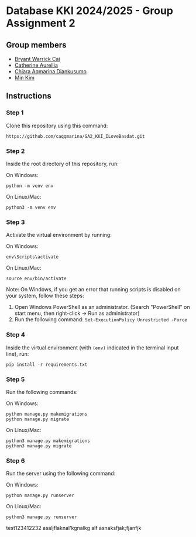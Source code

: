 # Database KKI 2024/2025 - Group Assignment 2
## Group members
* [Bryant Warrick Cai](https://github.com/bryantwarrickcai)
* [Catherine Aurellia](https://github.com/neaurellia)
* [Chiara Aqmarina Diankusumo](https://github.com/caqqmarina)
* [Min Kim](https://github.com/wuyu0107)

## Instructions
### Step 1
Clone this repository using this command:
```
https://github.com/caqqmarina/GA2_KKI_ILoveBasdat.git
```

### Step 2
Inside the root directory of this repository, run:

On Windows:
```
python -m venv env
```

On Linux/Mac:
```
python3 -m venv env
```

### Step 3
Activate the virtual environment by running:

On Windows:
```
env\Scripts\activate
```

On Linux/Mac:
```
source env/bin/activate
```

Note: On Windows, if you get an error that running scripts is disabled on your system, follow these steps:
1. Open Windows PowerShell as an administrator. (Search "PowerShell" on start menu, then right-click -> Run as administrator)
2. Run the following command: `Set-ExecutionPolicy Unrestricted -Force`

### Step 4
Inside the virtual environment (with `(env)` indicated in the terminal input line), run:
```
pip install -r requirements.txt
```

### Step 5
Run the following commands:

On Windows:
```
python manage.py makemigrations
python manage.py migrate
```

On Linux/Mac:
```
python3 manage.py makemigrations
python3 manage.py migrate
```

### Step 6
Run the server using the following command:

On Windows:
```
python manage.py runserver
```

On Linux/Mac:
```
python3 manage.py runserver
```
test123412232
asaljflaknal'kgnalkg alf
asnaksfjak;fjanfjk